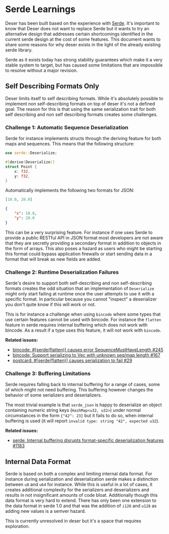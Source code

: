 # Serde Learnings

Deser has been built based on the experience with [Serde](https://serde.rs/).  It's
important to know that Deser does not want to replace Serde but it wants to try an
alternative design that addresses certain shortcomings identified in the current serde
design at the cost of some features.  This document wants to share some reasons
for why deser exists in the light of the already existing serde library.

Serde as it exists today has strong stability guarantees which make it a very
stable system to target, but has caused some limitations that are impossible to
resolve without a major revision.

## Self Describing Formats Only

Deser limits itself to self describing formats.  While it's absolutely possible to
implement non self-describing formats on top of deser it's not a defined goal.  The
reason for this is that using the same serialization trait for both self describing
and non self describing formats creates some challenges.

### Challenge 1: Automatic Sequence Deserialization

Serde for instance implements structs through the deriving feature for both maps
and sequences.  This means that the following structure:

```rust
use serde::Deserialize;

#[derive(Deserialize)]
struct Point {
    x: f32,
    y: f32,
}
```

Automatically implements the following two formats for JSON:

```json
[10.0, 20.0]
```

```json
{
    "x": 10.0,
    "y": 20.0
}
```

This can be a very surprising feature.  For instance if one uses Serde to
provide a public RESTful API in JSON format most developers are not aware that
they are secretly providing a secondary format in addition to objects in the
form of arrays.  This also poses a hazard as users who might be starting this
format could bypass application firewalls or start sending data in a format that
will break as new fields are added.

### Challenge 2: Runtime Deserialization Failures

Serde's desire to support both self-describing and non self-describing formats
creates the odd situation that an implementation of `Deserialize` might only
start failing at runtime once the user attempts to use it with a specific
format.  In particular because you cannot "inspect" a deserializer you don't
quite know if this will work or not.

This is for instance a challenge when using `bincode` where some types that use
certain features cannot be used with bincode.  For instance the `flatten` feature
in serde requires internal buffering which does not work with bincode.  As a
result if a type uses this feature, it will not work with `bincode`.

**Related issues:**

* [bincode: #[serde(flatten)] causes error SequenceMustHaveLength #245](https://github.com/bincode-org/bincode/issues/245)
* [bincode:  Support serializing to Vec<u8> with unknown seq/map length #167](https://github.com/bincode-org/bincode/issues/167)
* [postcard: #[serde(flatten)] causes serialization to fail #29](https://github.com/jamesmunns/postcard/issues/29)

### Challenge 3: Buffering Limitations

Serde requires falling back to internal buffering for a range of cases, some of
which might not need buffering.  This buffering however changes the behavior of
some serializers and deserializers.

The most trivial example is that `serde_json` is happy to deserialize an object
containing numeric string keys (`HashMap<u32, u32>`) under normal circumstances
in the form ``{"42": 23}`` but it fails to do so, when internal buffering is
used (it will report `invalid type: string "42", expected u32`).

**Related issues:**

* [serde: Internal buffering disrupts format-specific deserialization features #1183 ](https://github.com/serde-rs/serde/issues/1183)

## Internal Data Format

Serde is based on both a complex and limiting internal data format.  For
instance during serialization and deserialization serde makes a distinction
between `u8` and `u64` for instance.  While this is useful in a lot of cases,
it creates additional complexity for the serializers and deserializers and
results in not insignificant amounts of code bloat.  Additionally though this
data format is very hard to extend.  There has only been one extension to the
data format in serde 1.0 and that was the addition of `i128` and `u128` as
adding new values is a semver hazard.

This is currently unresolved in deser but it's a space that requires exploration.
